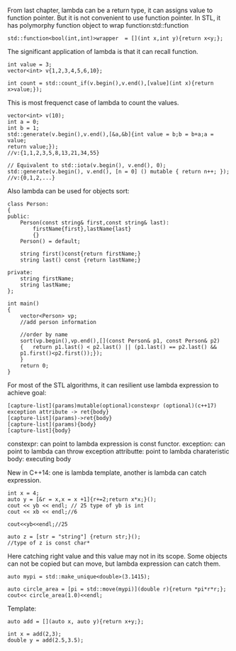 From last chapter, lambda can be a return type, it can assigns value to 
function pointer. But it is not convenient to use function pointer.
In STL, it has polymorphy function object to wrap function:std::function
```
std::function<bool(int,int)>wrapper  = [](int x,int y){return x<y;};
```
The significant application of lambda is that it can recall function.
```
int value = 3;
vector<int> v{1,2,3,4,5,6,10};

int count = std::count_if(v.begin(),v.end(),[value](int x){return x>value;});
```
This is most frequenct case of lambda to count the values.
```
vector<int> v(10);
int a = 0;
int b = 1;
std::generate(v.begin(),v.end(),[&a,&b]{int value =	b;b = b+a;a = value; 
return value;});
//v:{1,1,2,3,5,8,13,21,34,55}

// Equivalent to std::iota(v.begin(), v.end(), 0);
std::generate(v.begin(), v.end(), [n = 0] () mutable { return n++; });
//v:{0,1,2,...}
```
Also lambda can be used for objects sort:
```
class Person:
{
public:
	Person(const string& first,const string& last):
		firstName{first},lastName{last}
		{}
	Person() = default;
	
	string first()const{return firstName;}
	string last() const {return lastName;}
	
private:
	string firstName;
	string lastName;
};

int main()
{
	vector<Person> vp;
	//add person information
	
	//order by name
	sort(vp.begin(),vp.end(),[](const Person& p1, const Person& p2)
	{	return p1.last() < p2.last() || (p1.last() == p2.last() &&
	p1.first()<p2.first());});
	}
	return 0;
}
```
For most of the STL algorithms, it can resilient use lambda expression to 
achieve goal:
```
[capture-list](params)mutable(optional)constexpr (optional)(c++17)
exception attribute -> ret{body}
[capture-list](params)->ret{body}
[capture-list](params){body}
[capture-list]{body}
```
constexpr: can point to lambda expression is const functor.
exception: can point to lambda can throw exception
attributte: point to lambda charateristic
body: executing body

New in C++14: one is lambda template, another is lambda can catch expression.
```
int x = 4;
auto y = [&r = x,x = x +1]{r+=2;return x*x;}();
cout << yb << endl; // 25 type of yb is int
cout << xb << endl;//6

cout<<yb<<endl;//25

auto z = [str = "string"] {return str;}();
//type of z is const char* 
```
Here catching right value and this value may not in its scope.
Some objects can not be copied but can move, but lambda expression can catch 
them.
```
auto mypi = std::make_unique<double>(3.1415);

auto circle_area = [pi = std::move(mypi)](double r){return *pi*r*r;};
cout<< circle_area(1.0)<<endl;
```
Template:
```
auto add = [](auto x, auto y){return x+y;};

int x = add(2,3);
double y = add(2.5,3.5);
```


	
